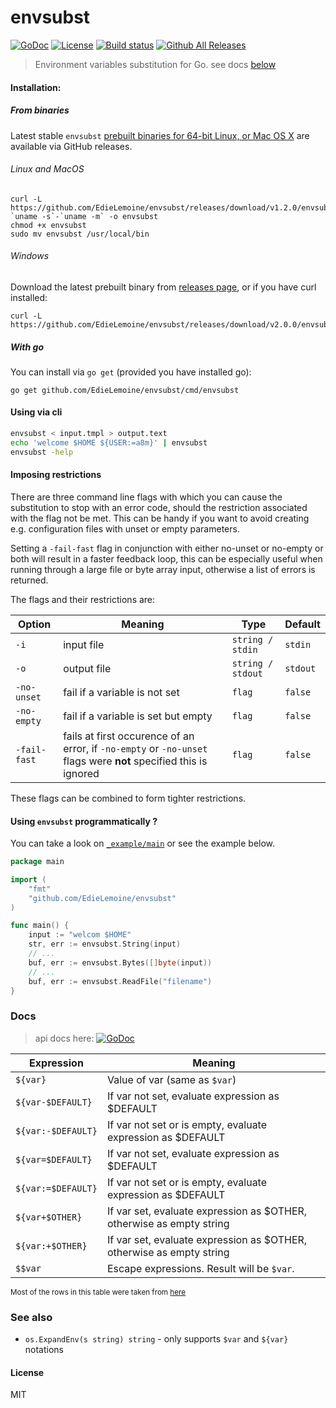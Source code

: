 # envsubst

[![GoDoc][godoc-img]][godoc-url]
[![License][license-image]][license-url]
[![Build status][workflow-image]][workflow-url]
[![Github All Releases][releases-image]][releases]

> Environment variables substitution for Go. see docs [below](#docs)

#### Installation:

##### From binaries

Latest
stable `envsubst` [prebuilt binaries for 64-bit Linux, or Mac OS X][releases]
are available via GitHub releases.

###### Linux and MacOS

```console
curl -L https://github.com/EdieLemoine/envsubst/releases/download/v1.2.0/envsubst-`uname -s`-`uname -m` -o envsubst
chmod +x envsubst
sudo mv envsubst /usr/local/bin
```

###### Windows

Download the latest prebuilt binary from [releases page][releases], or if you
have curl installed:

```console
curl -L https://github.com/EdieLemoine/envsubst/releases/download/v2.0.0/envsubst.exe
```

##### With go

You can install via `go get` (provided you have installed go):

```console
go get github.com/EdieLemoine/envsubst/cmd/envsubst
```

#### Using via cli

```sh
envsubst < input.tmpl > output.text
echo 'welcome $HOME ${USER:=a8m}' | envsubst
envsubst -help
```

#### Imposing restrictions

There are three command line flags with which you can cause the substitution to
stop with an error code, should the restriction associated with the flag not be
met. This can be handy if you want to avoid creating e.g. configuration files
with unset or empty parameters.

Setting a `-fail-fast` flag in conjunction with either no-unset or no-empty or
both will result in a faster feedback loop, this can be especially useful when
running through a large file or byte array input, otherwise a list of errors is
returned.

The flags and their restrictions are:

| __Option__   | __Meaning__                                                                                                      | __Type__              | __Default__ |
|--------------|------------------------------------------------------------------------------------------------------------------|-----------------------|-------------|
| `-i`         | input file                                                                                                       | ```string / stdin```  | `stdin`     |
| `-o`         | output file                                                                                                      | ```string / stdout``` | `stdout`    |
| `-no-unset`  | fail if a variable is not set                                                                                    | `flag`                | `false`     |
| `-no-empty`  | fail if a variable is set but empty                                                                              | `flag`                | `false`     |
| `-fail-fast` | fails at first occurence of an error, if `-no-empty` or `-no-unset` flags were **not** specified this is ignored | `flag`                | `false`     |

These flags can be combined to form tighter restrictions.

#### Using `envsubst` programmatically ?

You can take a look
on [`_example/main`](https://github.com/EdieLemoine/envsubst/blob/master/_example/main.go)
or see the example below.

```go
package main

import (
	"fmt"
	"github.com/EdieLemoine/envsubst"
)

func main() {
    input := "welcom $HOME"
    str, err := envsubst.String(input)
    // ...
    buf, err := envsubst.Bytes([]byte(input))
    // ...
    buf, err := envsubst.ReadFile("filename")
}
```

### Docs

> api docs here: [![GoDoc][godoc-img]][godoc-url]

| __Expression__     | __Meaning__                                                          |
|--------------------|----------------------------------------------------------------------|
| `${var}`           | Value of var (same as `$var`)                                        |
| `${var-$DEFAULT}`  | If var not set, evaluate expression as $DEFAULT                      |
| `${var:-$DEFAULT}` | If var not set or is empty, evaluate expression as $DEFAULT          |
| `${var=$DEFAULT}`  | If var not set, evaluate expression as $DEFAULT                      |
| `${var:=$DEFAULT}` | If var not set or is empty, evaluate expression as $DEFAULT          |
| `${var+$OTHER}`    | If var set, evaluate expression as $OTHER, otherwise as empty string |
| `${var:+$OTHER}`   | If var set, evaluate expression as $OTHER, otherwise as empty string |
| `$$var`            | Escape expressions. Result will be `$var`.                           |

<sub>Most of the rows in this table were taken
from [here](http://www.tldp.org/LDP/abs/html/refcards.html#AEN22728)</sub>

### See also

* `os.ExpandEnv(s string) string` - only supports `$var` and `${var}` notations

#### License

MIT

[godoc-img]: https://img.shields.io/badge/godoc-reference-blue.svg?style=for-the-badge
[godoc-url]: https://godoc.org/github.com/EdieLemoine/envsubst
[license-image]: https://img.shields.io/badge/license-MIT-blue.svg?style=for-the-badge
[license-url]: LICENSE
[releases-image]: https://img.shields.io/github/downloads/EdieLemoine/envsubst/total.svg?style=for-the-badge
[releases]: https://github.com/EdieLemoine/envsubst/releases
[workflow-image]: https://img.shields.io/github/workflow/status/edielemoine/envsubst/release.svg?style=for-the-badge
[workflow-url]: https://img.shields.io/github/workflow/status/edielemoine/envsubst/release
